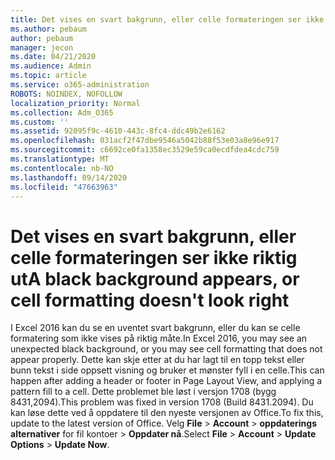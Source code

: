 ```yaml
---
title: Det vises en svart bakgrunn, eller celle formateringen ser ikke riktig ut
ms.author: pebaum
author: pebaum
manager: jecon
ms.date: 04/21/2020
ms.audience: Admin
ms.topic: article
ms.service: o365-administration
ROBOTS: NOINDEX, NOFOLLOW
localization_priority: Normal
ms.collection: Adm_O365
ms.custom: ''
ms.assetid: 92095f9c-4610-443c-8fc4-ddc49b2e6162
ms.openlocfilehash: 031acf2f47dbe9546a5042b88f53e03a8e96e917
ms.sourcegitcommit: c6692ce0fa1358ec3529e59ca0ecdfdea4cdc759
ms.translationtype: MT
ms.contentlocale: nb-NO
ms.lasthandoff: 09/14/2020
ms.locfileid: "47663963"
---
```

# <a name="a-black-background-appears-or-cell-formatting-doesnt-look-right"></a><span data-ttu-id="375fc-102">Det vises en svart bakgrunn, eller celle formateringen ser ikke riktig ut</span><span class="sxs-lookup"><span data-stu-id="375fc-102">A black background appears, or cell formatting doesn't look right</span></span>

<span data-ttu-id="375fc-103">I Excel 2016 kan du se en uventet svart bakgrunn, eller du kan se celle formatering som ikke vises på riktig måte.</span><span class="sxs-lookup"><span data-stu-id="375fc-103">In Excel 2016, you may see an unexpected black background, or you may see cell formatting that does not appear properly.</span></span> <span data-ttu-id="375fc-104">Dette kan skje etter at du har lagt til en topp tekst eller bunn tekst i side oppsett visning og bruker et mønster fyll i en celle.</span><span class="sxs-lookup"><span data-stu-id="375fc-104">This can happen after adding a header or footer in Page Layout View, and applying a pattern fill to a cell.</span></span> <span data-ttu-id="375fc-105">Dette problemet ble løst i versjon 1708 (bygg 8431,2094).</span><span class="sxs-lookup"><span data-stu-id="375fc-105">This problem was fixed in version 1708 (Build 8431.2094).</span></span> <span data-ttu-id="375fc-106">Du kan løse dette ved å oppdatere til den nyeste versjonen av Office.</span><span class="sxs-lookup"><span data-stu-id="375fc-106">To fix this, update to the latest version of Office.</span></span> <span data-ttu-id="375fc-107">Velg **File** \> **Account** \> **oppdaterings alternativer** for fil kontoer \> **Oppdater nå**.</span><span class="sxs-lookup"><span data-stu-id="375fc-107">Select **File** \> **Account** \> **Update Options** \> **Update Now**.</span></span>
  

